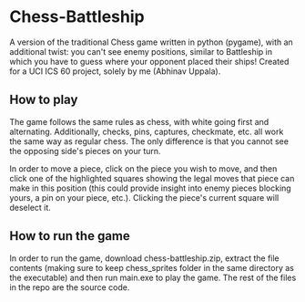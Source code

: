 # Chess-Battleship
A version of the traditional Chess game written in python (pygame), with an additional twist: you can't see enemy positions, similar to Battleship in which you have to guess where your opponent placed their ships! Created for a UCI ICS 60 project, solely by me (Abhinav Uppala).

## How to play

The game follows the same rules as chess, with white going first and alternating. Additionally, checks, pins, captures, checkmate, etc. all work the same way as regular chess. The only difference is that you cannot see the opposing side's pieces on your turn.

In order to move a piece, click on the piece you wish to move, and then click one of the highlighted squares showing the legal moves that piece can make in this position (this could provide insight into enemy pieces blocking yours, a pin on your piece, etc.). Clicking the piece's current square will deselect it.

## How to run the game

In order to run the game, download chess-battleship.zip, extract the file contents (making sure to keep chess_sprites folder in the same directory as the executable) and then run main.exe to play the game. The rest of the files in the repo are the source code.
